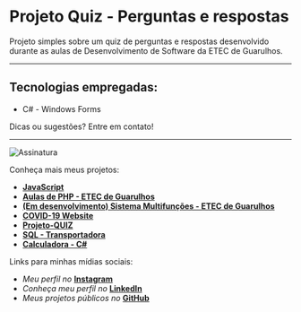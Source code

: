 # Projeto Quiz - Perguntas e respostas
 Projeto simples sobre um quiz de perguntas e respostas desenvolvido durante as aulas de Desenvolvimento de Software da ETEC de Guarulhos.
***
## Tecnologias empregadas:
* C# - Windows Forms

 Dicas ou sugestões? Entre em contato!
***
![Assinatura](https://user-images.githubusercontent.com/54213955/78931942-14ff5580-7a7d-11ea-923d-5f148de10721.png)

Conheça mais meus projetos:
* **[JavaScript](https://github.com/LuigiRamires/JavaScript)**
* **[Aulas de PHP - ETEC de Guarulhos](https://github.com/LuigiRamires/Aulas_PHP)**
* **[(Em desenvolvimento) Sistema Multifunções - ETEC de Guarulhos](https://github.com/LuigiRamires/MultiFunctions_System)**
* **[COVID-19 Website](https://github.com/LuigiRamires/COVID19-Site)**
* **[Projeto-QUIZ](https://github.com/LuigiRamires/Projeto-Quiz)**
* **[SQL - Transportadora](https://github.com/LuigiRamires/sql-transportadora)**
* **[Calculadora - C#](https://github.com/LuigiRamires/Calculadora)**



Links para minhas mídias sociais:
* _Meu perfil no_ **[Instagram](https://instagram.com/_ramireszz)**
* _Conheça meu perfil no_ **[LinkedIn](https://www.linkedin.com/in/luigi-de-oliveira-ab0111197/)**
* _Meus projetos públicos no_ **[GitHub](https://github.com/LuigiRamires?tab=repositories)**
